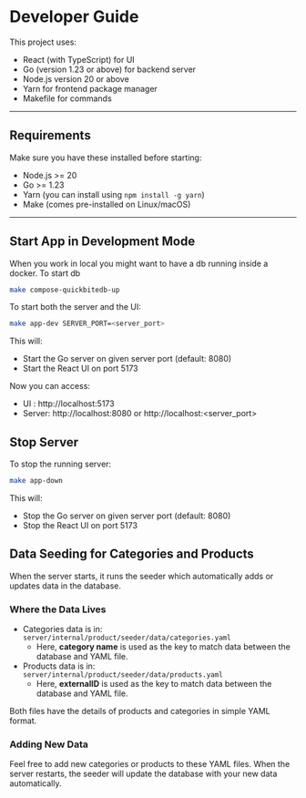 # Developer Guide

This project uses:

- React (with TypeScript) for UI
- Go (version 1.23 or above) for backend server
- Node.js version 20 or above
- Yarn for frontend package manager
- Makefile for commands

---

## Requirements

Make sure you have these installed before starting:

- Node.js >= 20
- Go >= 1.23
- Yarn (you can install using `npm install -g yarn`)
- Make (comes pre-installed on Linux/macOS)

---

## Start App in Development Mode

When you work in local you might want to have a db running inside a docker. To start db

```bash
make compose-quickbitedb-up
```

To start both the server and the UI:

```bash
make app-dev SERVER_PORT=<server_port>
```

This will:

- Start the Go server on given server port (default: 8080)
- Start the React UI on port 5173

Now you can access:

- UI : http://localhost:5173
- Server: http://localhost:8080 or http://localhost:<server_port>

## Stop Server

To stop the running server:

```bash
make app-down
```

This will:

- Stop the Go server on given server port (default: 8080)
- Stop the React UI on port 5173

## Data Seeding for Categories and Products

When the server starts, it runs the seeder which automatically adds or updates data in the database.

### Where the Data Lives

- Categories data is in: `server/internal/product/seeder/data/categories.yaml`  
  - Here, **category name** is used as the key to match data between the database and YAML file.
- Products data is in: `server/internal/product/seeder/data/products.yaml`  
  - Here, **externalID** is used as the key to match data between the database and YAML file.

Both files have the details of products and categories in simple YAML format.

### Adding New Data

Feel free to add new categories or products to these YAML files. When the server restarts, the seeder will update the database with your new data automatically.
